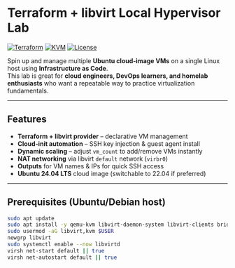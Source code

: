 # Terraform + libvirt Local Hypervisor Lab

[![Terraform](https://img.shields.io/badge/Terraform-%235835CC.svg?style=for-the-badge&logo=terraform&logoColor=white)](https://www.terraform.io/)
[![KVM](https://img.shields.io/badge/KVM-QEMU-red?style=for-the-badge&logo=linux&logoColor=white)](https://www.linux-kvm.org/)
[![License](https://img.shields.io/badge/License-MIT-green.svg?style=for-the-badge)](LICENSE)

Spin up and manage multiple **Ubuntu cloud-image VMs** on a single Linux host using **Infrastructure as Code**.  
This lab is great for **cloud engineers, DevOps learners, and homelab enthusiasts** who want a repeatable way to practice virtualization fundamentals.

---

## Features
- **Terraform + libvirt provider** – declarative VM management
- **Cloud-init automation** – SSH key injection & guest agent install
- **Dynamic scaling** – adjust `vm_count` to add/remove VMs instantly
- **NAT networking** via libvirt `default` network (`virbr0`)
- **Outputs** for VM names & IPs for quick SSH access
- **Ubuntu 24.04 LTS** cloud image (switchable to 22.04 if preferred)

---

## Prerequisites (Ubuntu/Debian host)

```bash
sudo apt update
sudo apt install -y qemu-kvm libvirt-daemon-system libvirt-clients bridge-utils virtinst virt-manager cloud-image-utils
sudo usermod -aG libvirt,kvm $USER
newgrp libvirt
sudo systemctl enable --now libvirtd
virsh net-start default || true
virsh net-autostart default || true


